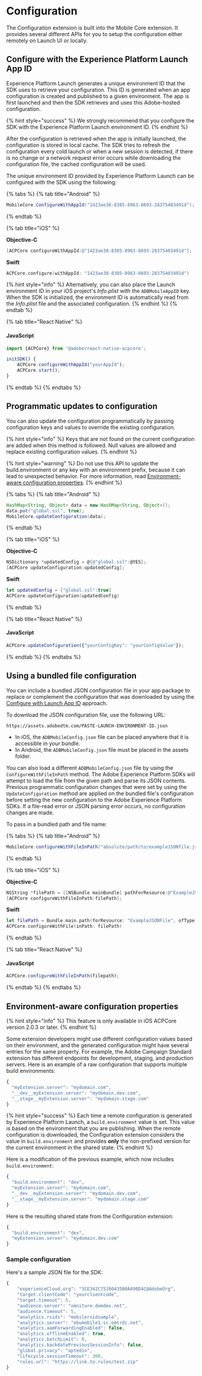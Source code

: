 # Configuration

The Configuration extension is built into the Mobile Core extension. It provides several different APIs for you to setup the configuration either remotely on Launch UI or locally.

## Configure with the Experience Platform Launch App ID

Experience Platform Launch generates a unique environment ID that the SDK uses to retrieve your configuration. This ID is generated when an app configuration is created and published to a given environment. The app is first launched and then the SDK retrieves and uses this Adobe-hosted configuration.

{% hint style="success" %}
We strongly recommend that you configure the SDK with the Experience Platform Launch environment ID.
{% endhint %}

After the configuration is retrieved when the app is initially launched, the configuration is stored in local cache. The SDK tries to refresh the configuration every cold launch or when a new session is detected, if there is no change or a network request error occurs while downloading the configuration file, the cached configuration will be used.

The unique environment ID provided by Experience Platform Launch can be configured with the SDK using the following:

{% tabs %}
{% tab title="Android" %}

```java
MobileCore.ConfigureWithAppId("1423ae38-8385-8963-8693-28375403491d");
```

{% endtab %}

{% tab title="iOS" %}

**Objective-C**

```objectivec
[ACPCore configureWithAppId:@"1423ae38-8385-8963-8693-28375403491d"];
```

**Swift**

```swift
ACPCore.configure(withAppId: "1423ae38-8385-8963-8693-28375403491d")
```

{% hint style="info" %}
Alternatively, you can also place the Launch environment ID in your iOS project's _Info.plist_ with the `ADBMobileAppID` key. When the SDK is initialized, the environment ID is automatically read from the _Info.plist_ file and the associated configuration.
{% endhint %}
{% endtab %}

{% tab title="React Native" %}

#### JavaScript

```jsx
import {ACPCore} from '@adobe/react-native-acpcore';

initSDK() { 
    ACPCore.configureWithAppId("yourAppId");
    ACPCore.start();
}
```

{% endtab %}
{% endtabs %}

## Programmatic updates to configuration

You can also update the configuration programmatically by passing configuration keys and values to override the existing configuration.

{% hint style="info" %}
Keys that are not found on the current configuration are added when this method is followed. Null values are allowed and replace existing configuration values.
{% endhint %}

{% hint style="warning" %}
Do not use this API to update the build.environment or any key with an environment prefix, because it can lead to unexpected behavior. For more information, read [Environment-aware configuration properties](./#environment-aware-configuration-properties).
{% endhint %}

{% tabs %}
{% tab title="Android" %}

```java
HashMap<String, Object> data = new HashMap<String, Object>();
data.put("global.ssl", true);
MobileCore.updateConfiguration(data);
```

{% endtab %}

{% tab title="iOS" %}

**Objective-C**

```objectivec
NSDictionary *updatedConfig = @{@"global.ssl":@YES};
[ACPCore updateConfiguration:updatedConfig];
```

**Swift**

```swift
let updatedConfig = ["global.ssl":true]
ACPCore.updateConfiguration(updatedConfig)
```

{% endtab %}

{% tab title="React Native" %}

#### JavaScript

```jsx
ACPCore.updateConfiguration({"yourConfigKey": "yourConfigValue"});
```

{% endtab %}
{% endtabs %}

## Using a bundled file configuration

You can include a bundled JSON configuration file in your app package to replace or complement the configuration that was downloaded by using the [Configure with Launch App ID](./#configure-with-launch-app-id) approach.

To download the JSON configuration file, use the following URL:

`https://assets.adobedtm.com/PASTE-LAUNCH-ENVIRONMENT-ID.json`

* In iOS, the `ADBMobileConfig.json` file can be placed anywhere that it is accessible in your bundle.
* In Android, the `ADBMobileConfig.json` file must be placed in the assets folder.

You can also load a different `ADBMobileConfig.json` file by using the `ConfigureWithFileInPath` method. The Adobe Experience Platform SDKs will attempt to load the file from the given path and parse its JSON contents. Previous programmatic configuration changes that were set by using the `UpdateConfiguration` method are applied on the bundled file's configuration before setting the new configuration to the Adobe Experience Platform SDKs. If a file-read error or JSON parsing error occurs, no configuration changes are made.

To pass in a bundled path and file name:

{% tabs %}
{% tab title="Android" %}

```java
MobileCore.configureWithFileInPath("absolute/path/to/exampleJSONfile.json");
```

{% endtab %}

{% tab title="iOS" %}

**Objective-C**

```objectivec
NSString *filePath = [[NSBundle mainBundle] pathForResource:@"ExampleJSONFile"ofType:@"json"];
[ACPCore configureWithFileInPath:filePath];
```

**Swift**

```swift
let filePath = Bundle.main.path(forResource: "ExampleJSONFile", ofType: "json")
ACPCore.configureWithFile(inPath: filePath)
```

{% endtab %}

{% tab title="React Native" %}

#### JavaScript

```jsx
ACPCore.configureWithFileInPath(filepath); 
```

{% endtab %}
{% endtabs %}



## Environment-aware configuration properties

{% hint style="info" %}
This feature is only available in iOS ACPCore version 2.0.3 or later.
{% endhint %}

Some extension developers might use different configuration values based on their environment, and the generated configuration might have several entries for the same property. For example, the Adobe Campaign Standard extension has different endpoints for development, staging, and production servers. Here is an example of a raw configuration that supports multiple build environments:

```javascript
{
  "myExtension.server": "mydomain.com",
  "__dev__myExtension.server": "mydomain.dev.com",
  "__stage__myExtension.server": "mydomain.stage.com"
}
```

{% hint style="success" %}
Each time a remote configuration is generated by Experience Platform Launch, a `build.environment` value is set. This value is based on the environment that you are publishing. When the remote configuration is downloaded, the Configuration extension considers the value in `build.environment` and provides **only** the non-prefixed version for the current environment in the shared state.
{% endhint %}

Here is a modification of the previous example, which now includes `build.environment`:

```javascript
{
  "build.environment": "dev",
  "myExtension.server": "mydomain.com",
  "__dev__myExtension.server": "mydomain.dev.com",
  "__stage__myExtension.server": "mydomain.stage.com"
}
```

Here is the resulting shared state from the Configuration extension:

```javascript
{
  "build.environment": "dev",
  "myExtension.server": "mydomain.dev.com"  
}
```

### Sample configuration

Here's a sample JSON file for the SDK:

```javascript
{
    "experienceCloud.org": "3CE342C75100435B0A490D4C@AdobeOrg",  
    "target.clientCode": "yourclientcode",  
    "target.timeout": 5,  
    "audience.server": "omniture.demdex.net",  
    "audience.timeout": 5,  
    "analytics.rsids": "mobilersidsample",  
    "analytics.server": "obumobile1.sc.omtrdc.net",  
    "analytics.aamForwardingEnabled": false,  
    "analytics.offlineEnabled": true,  
    "analytics.batchLimit": 0,  
    "analytics.backdatePreviousSessionInfo": false,
    "global.privacy": "optedin",  
    "lifecycle.sessionTimeout": 300,  
    "rules.url": "https://link.to.rules/test.zip"
}
```

